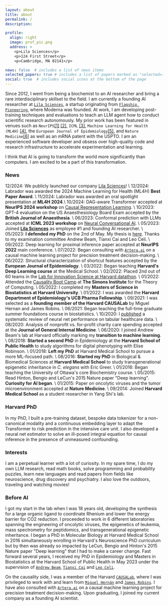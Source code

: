 ```yaml
---
layout: about
title: about
permalink: /
description: 

profile:
  align: right
  image: prof_pic.png
  address: >
    <p>Lila Sciences</p>
    <p>124 First Street</p>
    <p>Cambridge, MA 02141</p>

news: false  # includes a list of news items
selected_papers: true # includes a list of papers marked as "selected={true}"
social: true  # includes social icons at the bottom of the page
---
```


Since 2012, I went from being a biochemist to an AI researcher and bring a rare interdisciplinary skillset to the field. I am currently a founding AI researcher at <a href="lila.ai">`Lila Sciences`</a>, a startup originating from <a href="https://www.flagshippioneering.com/companies?status=current">`Flagship Pioneering`</a>, where Moderna was founded. At work, I am developing post-training techniques and evaluations to teach an LLM agent how to conduct scientific research autonomously. My prior work has been featured in venues such as `NeurIPS`<a href="https://proceedings.neurips.cc/paper_files/paper/2022/hash/487c9d6ef55e73aa9dfd4b48fe3713a6-Abstract-Conference.html">[1]</a> <a href="https://openreview.net/forum?id=sG6tdKozS7&referrer=%5Bthe%20profile%20of%20Manqing%20Liu%5D(%2Fprofile%3Fid%3D~Manqing_Liu1)">[2]</a>, `ICML` <a href="https://arxiv.org/abs/2305.18404">[3]</a>, `Machine Learning for Health (ML4H)` <a href="https://openreview.net/forum?id=JpeY8Umenv&referrer=%5Bthe%20profile%20of%20David%20Remy%20Bellamy%5D(%2Fprofile%3Fid%3D~David_Remy_Bellamy1)">[4]</a>, the `European Journal of Epidemiology`<a href="https://link.springer.com/article/10.1007/s10654-022-00892-3">[5]</a>, and `Nature Medicine`<a href="https://pubmed.ncbi.nlm.nih.gov/25894825/">[6]</a> as well as an mRNA patent with the USPTO. I am an experienced software developer and obsess over high-quality code and research infrastructure to accelerate experimentation and learning. 

I think that AI is going to transform the world more significantly than computers. I am excited to be a part of this transformation.

### News

12/2024: We publicly launched our company <a href="lila.ai">Lila Sciences</a>! \\
12/2024: Labrador was awarded the 2024 Machine Learning for Health (ML4H) **Best Paper Award**. \\
11/2024: Labrador was awarded an oral spotlight presentation at **ML4H 2024**.\\
10/2024: DAG-aware Transformer accepted at **NeurIPS 2024 workshop** on <a href="https://neurips.cc/virtual/2023/workshop/66497">Causal Representation Learning</a>. \\
10/2023: GPT-4 evaluation on the US Anaesthesiology Board Exam accepted by the **British Journal of Anaesthesia**. \\
06/2023: Conformal prediction with LLMs accepted at **ICML 2023 workshop** on <a href="https://icml.cc/virtual/2023/workshop/21485">Neural Conversational AI</a>. \\
05/2023: Joined <a href="lila.ai">**Lila Sciences**</a> as employee #1 and founding AI researcher. \\
05/2023: **I defended my PhD** on the 2nd of May. My thesis is <a href="https://www.proquest.com/openview/c66cd47ee37ad3d68452fffc9f919e7b/1?pq-origsite=gscholar&cbl=18750&diss=y">here</a>. Thanks to my examination committee Andrew Beam, Tianxi Cai and Leo Celi. \\
09/2022: Deep learning for proximal inference paper accepted at **NeurIPS 2022** main conference. \\
07/2022: Began consulting with <a href="https://artera.ai/">`Artera.ai`</a> on a causal machine learning project for precision treatment decision-making. \\
06/2022: Structural characterization of shortcut features accepted by the **European Journal of Epidemiology**. \\
03/2022: Began teaching **Harvard's Deep Learning course** at the Medical School. \\
02/2022: Placed 2nd out of 60 teams in the <a href="https://sites.google.com/view/datathonatlish">Lab for Innovation Science at Harvard datathon</a>. \\
01/2022: Attended the <a href="https://simons.berkeley.edu/workshops/causality-boot-camp">Causality Boot Camp</a> at **The Simons Institute** for the Theory of Computing. \\
05/2022: I completed my **Masters of Science in Biostatistics at Harvard University**. \\
01/2022: I was awarded the **Harvard Department of Epidemiology's UCB Pharma Fellowship**. \\
09/2021: I was selected as a **founding member of the Harvard CAUSALab** by Miguel Hernan and James Robins. \\
06/2021: Began teaching the full-time graduate summer foundations course in biostatistics. \\
10/2020: I <a href="https://arxiv.org/abs/2010.01149">published</a> a systematic review of neural net performance on tabular healthcare data. \\
08/2020: Analysis of nonprofit vs. for-profit charity care spending accepted at the **Journal of General Internal Medicine**. \\
06/2020: I joined Andrew Beam's lab at Harvard officially marking my **transition to machine learning**. \\
08/2018: **Started a second PhD** in Epidemiology at the **Harvard School of Public Health** to study algorithms for digital phenotyping with Elise Robinson. \\
01/2018: **Left my PhD** at Harvard Medical School to pursue a more ML-focused path. \\
08/2016: **Started my PhD** in Biological & Biomedical Sciences at **Harvard Medical School** to study transgenerational epigenetic inheritance in *C. elegans* with Eric Greer. \\
01/2016: Began teaching the University of Ottawa's core Biochemistry course. \\
05/2015: Read Hinton, Bengio and LeCun's 2015 Nature paper "Deep learning". **Curiosity for AI began**. \\
01/2015: Paper on oncolytic viruses and the tumor microenvironment accepted at **Nature Medicine**. \\
09/2014: Joined **Harvard Medical School** as a student researcher in Yang Shi's lab.


### Harvard PhD 
In my PhD, I built a pre-training dataset, bespoke data tokenizer for a non-canonical modality and a continuous embedding layer to adapt the Transformer to risk prediction in the intensive care unit. I also developed a neural net estimator to solve an ill-posed integral equation for causal inference in the presence of unmeasured confounding. 

### Interests
I am a perpetual learner with a lot of curiosity. In my spare time, I do my own LLM research, read math books, solve programming and probability puzzles, learn new languages and read papers from fields like neuroscience, drug discovery and psychiatry. I also love the outdoors, traveling and watching movies!

### Before AI
I got my start in the lab when I was 18 years old, developing the synthesis for a large organic ligand to coordinate Rhenium and lower the energy barrier for CO2 reduction. I proceeded to work in 6 different laboratories spanning the engineering of oncolytic viruses, the epigenetics of leukemia, mass spectrometry for peptidomics, and transgenerational epigenetic inheritance. I began a PhD in Molecular Biology at Harvard Medical School in 2016 simultaneously enrolling in Harvard's Neuroscience PhD curriculum but by then was already so impacted by LeCun, Bengio and Hinton's 2015 Nature paper "Deep learning" that I had to make a career change. Fast forward several years, I received my PhD in Epidemiology and Masters in Biostatistics at the Harvard School of Public Health in May 2023 under the supervision of <a href="https://twitter.com/AndrewLBeam?ref_src=twsrc%5Egoogle%7Ctwcamp%5Eserp%7Ctwgr%5Eauthor">`Andrew Beam`</a>, <a href="https://en.wikipedia.org/wiki/Tianxi_Cai">`Tianxi Cai`</a> and <a href="https://scholar.google.com/citations?user=kssA7YwAAAAJ&hl=en">`Leo Celi`</a>.

<!-- I am a PhD candidate at Harvard University in the <a href="https://www.hsph.harvard.edu/epidemiology/">`Department of Epidemiology`</a> advised by <a href="http://beamlab.org/">`Andrew Beam`</a>. 
Broadly speaking, I do medical deep learning and causal inference research. For example, I have trained Transformers on electronic health records, which can be later fine-tuned on downstream tasks such as in-hospital mortality prediction in the intensive care unit. I have also developed a novel way to adjust for unmeasured confounding by adapting the <a href="https://arxiv.org/abs/2009.10982">`proximal inference framework`</a> to work with neural networks. -->

On the causality side, I was a member of the Harvard <a href="https://causalab.sph.harvard.edu/">`CAUSALab`</a>, where I was privileged to work with and learn from <a href="https://twitter.com/_miguelhernan">`Miguel Hernán`</a> and <a href="https://scholar.google.com/citations?user=RKGsk9cAAAAJ&hl=en">`James Robins`</a>. I have also consulted with <a href="https://artera.ai/">`Artera.ai`</a> on a causal machine learning project for precision treatment decision-making. Upon graduating, I joined my current company as a founding AI scientist.


<!-- Stemming from my 6 years of experience as a molecular biologist, I have a particular interest in the use of machine learning for drug discovery, protein engineering and the conduct of science more generally. -->

<!-- interested in, what I may dare to call, the future of Artificial Intelligence. 

What does this have to do with Epidemiology? As many people have said before me, this future necessarily involves causality. And causality is the language of Epidemiology. Similarly, robust AI promises to have far-reaching consequences for our healthcare systems, and thus, for public health.

I do not subscribe to a single discipline, but rather deliberately maintain an eclectic focus, in search of big ideas from all domains. My background training is in biochemistry, molecular biology, and epidemiology, whereas I am mostly self-taught in mathematics, computer science, and statistics.   -->
